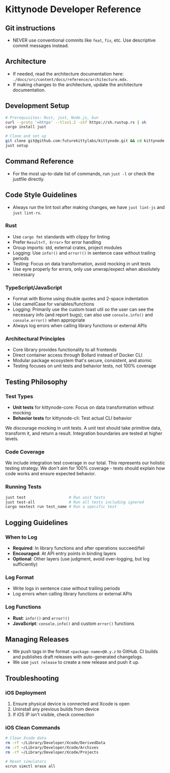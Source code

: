 # Kittynode Developer Reference

## Git instructions

- NEVER use conventional commits like `feat`, `fix`, etc. Use descriptive commit messages instead.

## Architecture

- If needed, read the architecture documentation here: `./docs/src/content/docs/reference/architecture.mdx`.
- If making changes to the architecture, update the architecture documentation.

## Development Setup

```bash
# Prerequisites: Rust, just, Node.js, bun
curl --proto '=https' --tlsv1.2 -sSf https://sh.rustup.rs | sh
cargo install just

# Clone and set up
git clone git@github.com:futurekittylabs/kittynode.git && cd kittynode
just setup
```

## Command Reference

- For the most up-to-date list of commands, run `just -l` or check the justfile directly.

## Code Style Guidelines

- Always run the lint tool after making changes, we have `just lint-js` and `just lint-rs`.

### Rust

- Use `cargo fmt` standards with clippy for linting
- Prefer `Result<T, Error>` for error handling
- Group imports: std, external crates, project modules
- Logging: Use `info!()` and `error!()` in sentence case without trailing periods
- Testing: Focus on data transformation, avoid mocking in unit tests
- Use eyre properly for errors, only use unwrap/expect when absolutely necessary

### TypeScript/JavaScript

- Format with Biome using double quotes and 2-space indentation
- Use camelCase for variables/functions
- Logging: Primarily use the custom toast util so the user can see the necessary info (and report bugs); can also use `console.info()` and `console.error()` when appropriate
- Always log errors when calling library functions or external APIs

### Architectural Principles

- Core library provides functionality to all frontends
- Direct container access through Bollard instead of Docker CLI
- Modular package ecosystem that's secure, consistent, and atomic
- Testing focuses on unit tests and behavior tests, not 100% coverage

## Testing Philosophy

### Test Types

- **Unit tests** for kittynode-core: Focus on data transformation without mocking
- **Behavior tests** for kittynode-cli: Test actual CLI behavior

We discourage mocking in unit tests. A unit test should take primitive data, transform it, and return a result. Integration boundaries are tested at higher levels.

### Code Coverage

We include integration test coverage in our total. This represents our holistic testing strategy. We don't aim for 100% coverage - tests should explain how code works and ensure expected behavior.

### Running Tests

```bash
just test                   # Run unit tests
just test-all               # Run all tests including ignored
cargo nextest run test_name # Run a specific test
```

## Logging Guidelines

### When to Log

- **Required**: In library functions and after operations succeed/fail
- **Encouraged**: At API entry points in binding layers
- **Optional**: Other layers (use judgment, avoid over-logging, but log sufficiently)

### Log Format

- Write logs in sentence case without trailing periods
- Log errors when calling library functions or external APIs

### Log Functions

- **Rust**: `info!()` and `error!()`
- **JavaScript**: `console.info()` and custom `error()` functions

## Managing Releases

- We push tags in the format `<package-name>@0.y.z` to GitHub. CI builds and publishes draft releases with auto-generated changelogs.
- We use `just release` to create a new release and push it up.

## Troubleshooting

### iOS Deployment

1. Ensure physical device is connected and Xcode is open
2. Uninstall any previous builds from device
3. If iOS IP isn't visible, check connection

### iOS Clean Commands

```bash
# Clean Xcode data
rm -rf ~/Library/Developer/Xcode/DerivedData
rm -rf ~/Library/Developer/Xcode/Archives
rm -rf ~/Library/Developer/Xcode/Projects

# Reset simulators
xcrun simctl erase all
```
